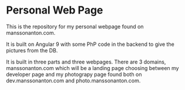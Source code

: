 # Personal Web Page
 This is the repository for my personal webpage found on manssonanton.com.
 
 It is built on Angular 9 with some PhP code in the backend to give the pictures from the DB.
 
 It is built in three parts and three webpages. There are 3 domains, manssonanton.com which will be a landing page choosing between my developer page and my photograpy page found both on dev.manssonanton.com and photo.manssonanton.com.
